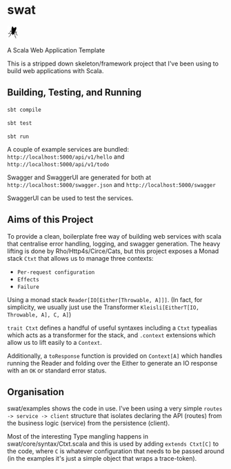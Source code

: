 # swat

![alt text](/fly.png "Scala Web Application Template")

A Scala Web Application Template

This is a stripped down skeleton/framework project that I've been using to build web applications with Scala.

## Building, Testing, and Running

`sbt compile`

`sbt test`

`sbt run`

A couple of example services are bundled: `http://localhost:5000/api/v1/hello` and `http://localhost:5000/api/v1/todo`

Swagger and SwaggerUI are generated for both at `http://localhost:5000/swagger.json` and `http://localhost:5000/swagger`

SwaggerUI can be used to test the services.

## Aims of this Project

To provide a clean, boilerplate free way of building web services with scala that centralise error handling, logging, and swagger generation.
The heavy lifting is done by Rho/Http4s/Circe/Cats, but this project exposes a Monad stack `Ctxt` that allows us to manage three contexts:

* `Per-request configuration`
* `Effects`
* `Failure`

Using a monad stack `Reader[IO[Either[Throwable, A]]]`. (In fact, for simplicity, we usually just use the Transformer `Kleisli[EitherT[IO, Throwable, A], C, A]`)  

`trait Ctxt` defines a handful of useful syntaxes including a
`Ctxt` typealias which acts as a transformer for the stack, and `.context` extensions which allow us to lift easily to a `Context`.

Additionally, a `toResponse` function is provided on `Context[A]` which handles
running the Reader and folding over the Either to generate an IO response with
an `OK` or standard error status.
  
## Organisation

swat/examples shows the code in use.  I've been using a very simple `routes -> service -> client` structure that isolates declaring the API (routes) from the business logic (service) from the persistence (client).

Most of the interesting Type mangling happens in swat/core/syntax/Ctxt.scala and this is used by adding `extends Ctxt[C]` to the code, where `C` is whatever configuration that needs to be passed around (in the examples it's just a simple object that wraps a trace-token).

 





